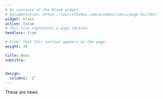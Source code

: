 ```yaml
---
# An instance of the Blank widget.
# Documentation: https://sourcethemes.com/academic/docs/page-builder/
widget: blank
active: false
# This file represents a page section.
headless: true

# Order that this section appears on the page.
weight: 30

title: News
subtitle:


design:
  columns: '2'
---
```


These are news
